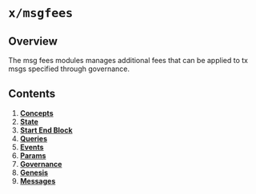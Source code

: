 # `x/msgfees`

## Overview

The msg fees modules manages additional fees that can be applied to tx msgs specified through governance.

## Contents

1. **[Concepts](01_concepts.md)**
2. **[State](02_state.md)**
3. **[Start End Block](03_start_end_block.md)**
4. **[Queries](04_queries.md)**
5. **[Events](05_events.md)**
6. **[Params](06_params.md)**
7. **[Governance](07_governance.md)**
8. **[Genesis](08_genesis.md)**
9. **[Messages](09_messages.md)**